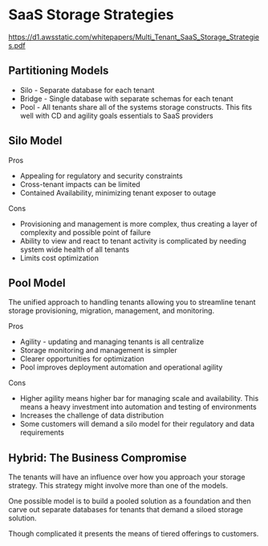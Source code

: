 # SaaS Storage Strategies

https://d1.awsstatic.com/whitepapers/Multi_Tenant_SaaS_Storage_Strategies.pdf

## Partitioning Models

- Silo - Separate database for each tenant
- Bridge - Single database with separate schemas for each tenant
- Pool - All tenants share all of the systems storage constructs. This fits well with CD and agility goals essentials to SaaS providers 

## Silo Model

Pros

- Appealing for regulatory and security constraints
- Cross-tenant impacts can be limited
- Contained Availability, minimizing tenant exposer to outage

Cons

- Provisioning and management is more complex, thus creating a layer of complexity and possible point of failure
- Ability to view and react to tenant activity is complicated  by needing system wide health of all tenants
- Limits cost optimization

## Pool Model

The unified approach to handling tenants allowing you to streamline tenant storage provisioning, migration, management, and monitoring.

Pros

- Agility - updating and managing tenants is all centralize
- Storage monitoring and management is simpler
- Clearer opportunities for optimization
- Pool improves deployment automation and operational agility 

Cons

- Higher agility means higher bar for managing scale and availability. This means a heavy investment into automation and testing of environments
- Increases the challenge of data distribution
- Some customers will demand a silo model for their regulatory and data requirements

## Hybrid: The Business Compromise

The tenants will have an influence over how you approach your storage strategy. This strategy might involve more than one of the models.

One possible model is to build a pooled solution as a foundation and then carve out separate databases for tenants that demand a siloed storage solution.

Though complicated it presents the means of tiered offerings to customers.
